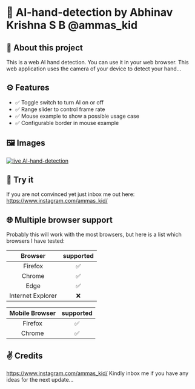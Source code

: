 # 🤖 AI-hand-detection by Abhinav Krishna S B @ammas_kid
## 👋 About this project
This is a web AI hand detection. You can use it in your web browser. This web application uses the camera of your device to detect your hand...

## ⚙️ Features

- ✅ Toggle switch to turn AI on or off
- ✅ Range slider to control frame rate
- ✅ Mouse example to show a possible usage case
- ✅ Configurable border in mouse example

## 🖼️ Images
<a href="https://ibb.co/T15LJDH"><img src="https://i.ibb.co/Vx8mb0v/Screenshot-2021-04-08-AI-hand-detection.png" alt="live AI-hand-detection"></a>

## 💪 Try it
If you are not convinced yet just inbox me out here: https://www.instagram.com/ammas_kid/

## 🌐 Multiple browser support
Probably this will work with the most browsers, but here is a list which browsers I have tested: 

|      Browser      | supported |
|:-----------------:|:---------:|
|      Firefox      |     ✅     |
|      Chrome       |     ✅     |
|        Edge       |     ✅     |
| Internet Explorer |     ❌     |

| Mobile Browser | supported |
|:--------------:|:---------:|
|     Firefox    |     ✅     |
|     Chrome     |     ✅     |

## ✌️ Credits
https://www.instagram.com/ammas_kid/ 
Kindly inbox me if you have any ideas for the next update...
